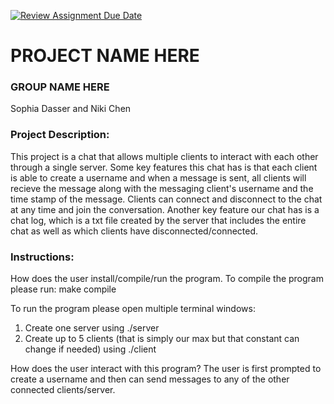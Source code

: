 [![Review Assignment Due Date](https://classroom.github.com/assets/deadline-readme-button-24ddc0f5d75046c5622901739e7c5dd533143b0c8e959d652212380cedb1ea36.svg)](https://classroom.github.com/a/SQs7pKlr)
# PROJECT NAME HERE

### GROUP NAME HERE

Sophia Dasser and Niki Chen

### Project Description:

This project is a chat that allows multiple clients to interact with each other through a single server. Some key features this chat has is that each client is able to create a username and when a message is sent, all clients will recieve the message along with the messaging client's username and the time stamp of the message. Clients can connect and disconnect to the chat at any time and join the conversation. Another key feature our chat has is a chat log, which is a txt file created by the server that includes the entire chat as well as which clients have disconnected/connected.
### Instructions:

How does the user install/compile/run the program.
To compile the program please run:
make compile

To run the program please open multiple terminal windows:
1. Create one server using ./server
2. Create up to 5 clients (that is simply our max but that constant can change if needed) using ./client
   
How does the user interact with this program?
The user is first prompted to create a username and then can send messages to any of the other connected clients/server.
